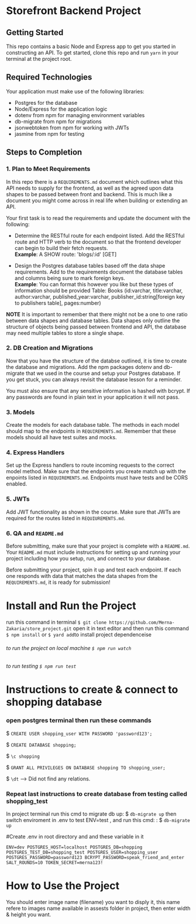 # Storefront Backend Project

## Getting Started

This repo contains a basic Node and Express app to get you started in constructing an API. To get started, clone this repo and run `yarn` in your terminal at the project root.

## Required Technologies
Your application must make use of the following libraries:
- Postgres for the database
- Node/Express for the application logic
- dotenv from npm for managing environment variables
- db-migrate from npm for migrations
- jsonwebtoken from npm for working with JWTs
- jasmine from npm for testing

## Steps to Completion

### 1. Plan to Meet Requirements

In this repo there is a `REQUIREMENTS.md` document which outlines what this API needs to supply for the frontend, as well as the agreed upon data shapes to be passed between front and backend. This is much like a document you might come across in real life when building or extending an API. 

Your first task is to read the requirements and update the document with the following:
- Determine the RESTful route for each endpoint listed. Add the RESTful route and HTTP verb to the document so that the frontend developer can begin to build their fetch requests.    
**Example**: A SHOW route: 'blogs/:id' [GET] 

- Design the Postgres database tables based off the data shape requirements. Add to the requirements document the database tables and columns being sure to mark foreign keys.   
**Example**: You can format this however you like but these types of information should be provided
Table: Books (id:varchar, title:varchar, author:varchar, published_year:varchar, publisher_id:string[foreign key to publishers table], pages:number)

**NOTE** It is important to remember that there might not be a one to one ratio between data shapes and database tables. Data shapes only outline the structure of objects being passed between frontend and API, the database may need multiple tables to store a single shape. 

### 2.  DB Creation and Migrations

Now that you have the structure of the databse outlined, it is time to create the database and migrations. Add the npm packages dotenv and db-migrate that we used in the course and setup your Postgres database. If you get stuck, you can always revisit the database lesson for a reminder. 

You must also ensure that any sensitive information is hashed with bcrypt. If any passwords are found in plain text in your application it will not pass.

### 3. Models

Create the models for each database table. The methods in each model should map to the endpoints in `REQUIREMENTS.md`. Remember that these models should all have test suites and mocks.

### 4. Express Handlers

Set up the Express handlers to route incoming requests to the correct model method. Make sure that the endpoints you create match up with the enpoints listed in `REQUIREMENTS.md`. Endpoints must have tests and be CORS enabled. 

### 5. JWTs

Add JWT functionality as shown in the course. Make sure that JWTs are required for the routes listed in `REQUIUREMENTS.md`.

### 6. QA and `README.md`

Before submitting, make sure that your project is complete with a `README.md`. Your `README.md` must include instructions for setting up and running your project including how you setup, run, and connect to your database. 

Before submitting your project, spin it up and test each endpoint. If each one responds with data that matches the data shapes from the `REQUIREMENTS.md`, it is ready for submission!

# Install and Run the Project
run this command in terminal `$ git clone https://github.com/Merna-Zakaria/store_project.git`
open it in text editor
and then run this command `$ npm install` or `$ yard add`to install project dependenceise

###### to run the project on local machine `$ npm run watch`
###### to run testing `$ npm run test`
# Instructions to create & connect to shopping database
### open postgres terminal then run these commands

$ `CREATE USER shopping_user WITH PASSWORD 'password123';`

$ `CREATE DATABASE shopping;`

$ `\c shopping`

$ `GRANT ALL PRIVILEGES ON DATABASE shopping TO shopping_user;`

$ `\dt` --> Did not find any relations.

### Repeat last instructions to create database from testing called shopping_test

In project terminal run this cmd to migrate db up: $ `db-migrate up`
then switch enviroment in .env to test ENV=test , and run this cmd: : $ `db-migrate up`

#Create .env in root directory and and these variable in it

`ENV=dev
POSTGRES_HOST=localhost
POSTGRES_DB=shopping
POSTGRES_TEST_DB=shopping_test
POSTGRES_USER=shopping_user
POSTGRES_PASSWORD=password123
BCRYPT_PASSWORD=speak_friend_and_enter
SALT_ROUNDS=10
TOKEN_SECRET=merna123!`


# How to Use the Project
You should enter image name (filename) you want to disply it, this name refere to images name available in assests folder in project, then enter width & height you want. 
